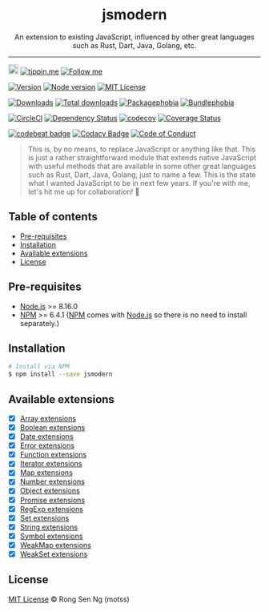 <div align="center" style="text-align: center;">
  <h1 style="border-bottom: none;">jsmodern</h1>

  <p>An extension to existing JavaScript, influenced by other great languages such as Rust, Dart, Java, Golang, etc.</p>
</div>

<hr />

<a href="https://www.buymeacoffee.com/RLmMhgXFb" target="_blank" rel="noopener noreferrer"><img src="https://www.buymeacoffee.com/assets/img/custom_images/orange_img.png" alt="Buy Me A Coffee" style="height: 20px !important;width: auto !important;" ></a>
[![tippin.me][tippin-me-badge]][tippin-me-url]
[![Follow me][follow-me-badge]][follow-me-url]

[![Version][version-badge]][version-url]
[![Node version][node-version-badge]][node-version-url]
[![MIT License][mit-license-badge]][mit-license-url]

[![Downloads][downloads-badge]][downloads-url]
[![Total downloads][total-downloads-badge]][downloads-url]
[![Packagephobia][packagephobia-badge]][packagephobia-url]
[![Bundlephobia][bundlephobia-badge]][bundlephobia-url]

[![CircleCI][circleci-badge]][circleci-url]
[![Dependency Status][daviddm-badge]][daviddm-url]
[![codecov][codecov-badge]][codecov-url]
[![Coverage Status][coveralls-badge]][coveralls-url]

[![codebeat badge][codebeat-badge]][codebeat-url]
[![Codacy Badge][codacy-badge]][codacy-url]
[![Code of Conduct][coc-badge]][coc-url]

> This is, by no means, to replace JavaScript or anything like that. This is just a rather straightforward module that extends native JavaScript with useful methods that are available in some other great languages such as Rust, Dart, Java, Golang, just to name a few. This is the state what I wanted JavaScript to be in next few years. If you're with me, let's hit me up for collaboration! 💯

## Table of contents <!-- omit in toc -->

- [Pre-requisites](#Pre-requisites)
- [Installation](#Installation)
- [Available extensions](#Available-extensions)
- [License](#License)

## Pre-requisites

- [Node.js][nodejs-url] >= 8.16.0
- [NPM][npm-url] >= 6.4.1 ([NPM][npm-url] comes with [Node.js][nodejs-url] so there is no need to install separately.)

## Installation

```sh
# Install via NPM
$ npm install --save jsmodern
```

## Available extensions

* [x] [Array extensions]
* [x] [Boolean extensions]
* [x] [Date extensions]
* [x] [Error extensions]
* [x] [Function extensions]
* [x] [Iterator extensions]
* [x] [Map extensions]
* [x] [Number extensions]
* [x] [Object extensions]
* [x] [Promise extensions]
* [x] [RegExp extensions]
* [x] [Set extensions]
* [x] [String extensions]
* [x] [Symbol extensions]
* [x] [WeakMap extensions]
* [x] [WeakSet extensions]

## License

[MIT License](https://motss.mit-license.org/) © Rong Sen Ng (motss)

<!-- References -->
[typescript-url]: https://github.com/Microsoft/TypeScript
[nodejs-url]: https://nodejs.org
[npm-url]: https://www.npmjs.com
[node-releases-url]: https://nodejs.org/en/download/releases

[Array extensions]: /src/array
[Boolean extensions]: /src/boolean
[Date extensions]: /src/date
[Error extensions]: /src/error
[Function extensions]: /src/function
[Iterator extensions]: /src/iterator
[Map extensions]: /src/map
[Number extensions]: /src/number
[Object extensions]: /src/object
[Promise extensions]: /src/promise
[RegExp extensions]: /src/regexp
[Set extensions]: /src/set
[String extensions]: /src/string
[Symbol extensions]: /src/symbol
[WeakMap extensions]: /src/weak-map
[WeakSet extensions]: /src/weak-set

<!-- Badges -->
[tippin-me-badge]: https://badgen.net/badge/%E2%9A%A1%EF%B8%8Ftippin.me/@igarshmyb/F0918E
[follow-me-badge]: https://flat.badgen.net/twitter/follow/igarshmyb?icon=twitter

[version-badge]: https://flat.badgen.net/npm/v/jsmodern?icon=npm
[node-version-badge]: https://flat.badgen.net/npm/node/jsmodern
[mit-license-badge]: https://flat.badgen.net/npm/license/jsmodern

[downloads-badge]: https://flat.badgen.net/npm/dm/jsmodern
[total-downloads-badge]: https://flat.badgen.net/npm/dt/jsmodern?label=total%20downloads
[packagephobia-badge]: https://flat.badgen.net/packagephobia/install/jsmodern
[bundlephobia-badge]: https://flat.badgen.net/bundlephobia/minzip/jsmodern

[circleci-badge]: https://flat.badgen.net/circleci/github/motss/jsmodern?icon=circleci
[daviddm-badge]: https://flat.badgen.net/david/dep/motss/jsmodern
[codecov-badge]: https://flat.badgen.net/codecov/c/github/motss/jsmodern?label=codecov&icon=codecov
[coveralls-badge]: https://flat.badgen.net/coveralls/c/github/motss/jsmodern?label=coveralls

[codebeat-badge]: https://codebeat.co/badges/9a16d4cb-4821-48eb-a10a-7b47960870ea
[codacy-badge]: https://api.codacy.com/project/badge/Grade/7ccfc89554e24398bc5056f66dc680a7
[coc-badge]: https://flat.badgen.net/badge/code%20of/conduct/pink

<!-- Links -->
[tippin-me-url]: https://tippin.me/@igarshmyb
[follow-me-url]: https://twitter.com/igarshmyb?utm_source=github.com&amp;utm_medium=referral&amp;utm_content=motss/app-datepicker

[version-url]: https://www.npmjs.com/package/jsmodern
[node-version-url]: https://nodejs.org/en/download
[mit-license-url]: https://github.com/motss/jsmodern/blob/master/LICENSE

[downloads-url]: https://www.npmtrends.com/jsmodern
[packagephobia-url]: https://packagephobia.now.sh/result?p=jsmodern
[bundlephobia-url]: https://bundlephobia.com/result?p=jsmodern

[circleci-url]: https://circleci.com/gh/motss/jsmodern/tree/master
[daviddm-url]: https://david-dm.org/motss/jsmodern
[codecov-url]: https://codecov.io/gh/motss/jsmodern
[coveralls-url]: https://coveralls.io/github/motss/jsmodern?branch=master

[codebeat-url]: https://codebeat.co/projects/github-com-motss-jsmodern-master
[codacy-url]: https://www.codacy.com/app/motss/jsmodern?utm_source=github.com&amp;utm_medium=referral&amp;utm_content=motss/jsmodern&amp;utm_campaign=Badge_Grade
[coc-url]: https://github.com/motss/jsmodern/blob/master/CODE_OF_CONDUCT.md
